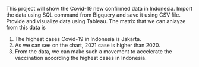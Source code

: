 This project will show the Covid-19 new confirmed data in Indonesia. Import the data using SQL command from Bigquery and save it using CSV file.
Provide and visualize data using Tableau. 
The matrix that we can anlayze from this data is
1. The highest cases Covid-19 in Indonesia is Jakarta.
2. As we can see on the chart, 2021 case is higher than 2020.
3. From the data, we can make such a movement to accelerate the vaccination according the highest cases in Indonesia.
